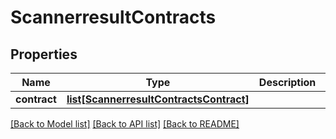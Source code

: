 # ScannerresultContracts

## Properties
Name | Type | Description | Notes
------------ | ------------- | ------------- | -------------
**contract** | [**list[ScannerresultContractsContract]**](ScannerresultContractsContract.md) |  | [optional] 

[[Back to Model list]](../README.md#documentation-for-models) [[Back to API list]](../README.md#documentation-for-api-endpoints) [[Back to README]](../README.md)


